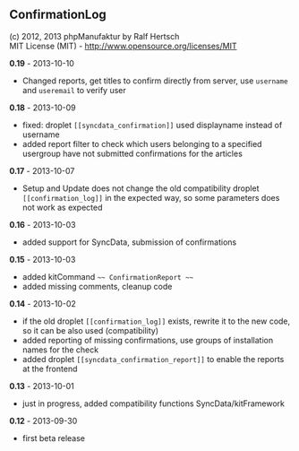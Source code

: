 ## ConfirmationLog ##

(c) 2012, 2013 phpManufaktur by Ralf Hertsch<br/>
MIT License (MIT) - <http://www.opensource.org/licenses/MIT>

**0.19** - 2013-10-10

* Changed reports, get titles to confirm directly from server, use `username` and `useremail` to verify user

**0.18** - 2013-10-09

* fixed: droplet `[[syncdata_confirmation]]` used displayname instead of username
* added report filter to check which users belonging to a specified usergroup have not submitted confirmations for the articles

**0.17** - 2013-10-07

* Setup and Update does not change the old compatibility droplet `[[confirmation_log]]` in the expected way, so some parameters does not work as expected

**0.16** - 2013-10-03

* added support for SyncData, submission of confirmations

**0.15** - 2013-10-03

* added kitCommand `~~ ConfirmationReport ~~` 
* added missing comments, cleanup code

**0.14** - 2013-10-02

* if the old droplet `[[confirmation_log]]` exists, rewrite it to the new code, so it can be also used (compatibility)
* added reporting of missing confirmations, use groups of installation names for the check
* added droplet `[[syncdata_confirmation_report]]` to enable the reports at the frontend 

**0.13** - 2013-10-01

* just in progress, added compatibility functions SyncData/kitFramework

**0.12** - 2013-09-30

* first beta release